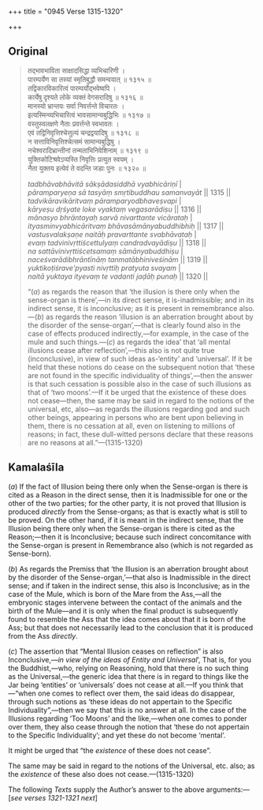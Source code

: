 +++
title = "0945 Verse 1315-1320"

+++
## Original 
>
> तद्भावभाविता साक्षादसिद्धा व्यभिचारिणी ।  
> पारम्पर्येण सा तस्यां स्मृतिबुद्धौ समन्वयात् ॥ १३१५ ॥  
> तद्विकारविकारित्वं पारम्पर्योद्भवेष्वपि ।  
> कार्येषु दृश्यते लोके व्यक्तं वेगसरादिषु ॥ १३१६ ॥  
> मानस्यो भ्रान्तयः सर्वा निवर्त्तन्ते विचारतः ।  
> इत्यस्मिन्व्यभिचारित्वं भावसामान्यबुद्धिभिः ॥ १३१७ ॥  
> वस्तुस्वलक्षणे नैताः प्रवर्त्तन्ते स्वभावतः ।  
> एवं तद्विनिवृत्तिश्चेत्तुल्यं चन्द्रद्वयादिषु ॥ १३१८ ॥  
> न सत्ताविनिवृत्तिश्चेत्समं सामान्यबुद्धिषु ।  
> नचेश्वरादिभ्रान्तीनां तन्मताभिनिवेशिनाम् ॥ १३१९ ॥  
> युक्तिकोटिश्रवेऽप्यस्ति निवृत्तिः प्रत्युत स्वयम् ।  
> नैता युक्तय इत्येवं ते वदन्ति जडाः पुनः ॥ १३२० ॥ 
>
> *tadbhāvabhāvitā sākṣādasiddhā vyabhicāriṇī* \|  
> *pāramparyeṇa sā tasyāṃ smṛtibuddhau samanvayāt* \|\| 1315 \|\|  
> *tadvikāravikāritvaṃ pāramparyodbhaveṣvapi* \|  
> *kāryeṣu dṛśyate loke vyaktaṃ vegasarādiṣu* \|\| 1316 \|\|  
> *mānasyo bhrāntayaḥ sarvā nivarttante vicārataḥ* \|  
> *ityasminvyabhicāritvaṃ bhāvasāmānyabuddhibhiḥ* \|\| 1317 \|\|  
> *vastusvalakṣaṇe naitāḥ pravarttante svabhāvataḥ* \|  
> *evaṃ tadvinivṛttiścettulyaṃ candradvayādiṣu* \|\| 1318 \|\|  
> *na sattāvinivṛttiścetsamaṃ sāmānyabuddhiṣu* \|  
> *naceśvarādibhrāntīnāṃ tanmatābhiniveśinām* \|\| 1319 \|\|  
> *yuktikoṭiśrave'pyasti nivṛttiḥ pratyuta svayam* \|  
> *naitā yuktaya ityevaṃ te vadanti jaḍāḥ punaḥ* \|\| 1320 \|\| 
>
> “(*a*) as regards the reason that ‘the illusion is there only when the sense-organ is there’,—in its direct sense, it is-inadmissible; and in its indirect sense, it is inconclusive; as it is present in remembrance also.—(*b*) as regards the reason ‘illusion is an aberration brought about by the disorder of the sense-organ’,—that is clearly found also in the case of effects produced indirectly,—for example, in the case of the mule and such things.—(*c*) as regards the idea’ that ‘all mental illusions cease after reflection’,—this also is not quite true (inconclusive), in view of such ideas as-‘entity’ and ‘universal’. If it be held that these notions do cease on the subsequent notion that ‘these are not found in the specific individuality of things’,—then the answer is that such cessation is possible also in the case of such illusions as that of ‘two moons’.—If it be urged that the existence of these does not cease—then, the same may be said in regard to the notions of the universal, etc, also—as regards the illusions regarding god and such other beings, appearing in persons who are bent upon believing in them, there is no cessation at all, even on listening to millions of reasons; in fact, these dull-witted persons declare that these reasons are no reasons at all.”—(1315-1320)



## Kamalaśīla

(*a*) If the fact of Illusion being there only when the Sense-organ is there is cited as a Reason in the direct sense, then it is Inadmissible for one or the other of the two parties; for the other party, it is not proved that Illusion is produced *directly* from the Sense-organs; as that is exactly what is still to be proved. On the other hand, if it is meant in the indirect sense, that the Illusion being there only when the Sense-organ is there is cited as the Reason;—then it is Inconclusive; because such indirect concomitance with the Sense-organ is present in Remembrance also (which is not regarded as Sense-born).

(*b*) As regards the Premiss that ‘the Illusion is an aberration brought about by the disorder of the Sense-organ,’—that also is Inadmissible in the direct sense; and if taken in the indirect sense, this also is Inconclusive; as in the case of the Mule, which is born of the Mare from the Ass,—all the embryonic stages intervene between the contact of the animals and the birth of the Mule—and it is only when the final product is subsequently found to resemble the Ass that the idea comes about that it is born of the Ass; but that does not necessarily lead to the conclusion that it is produced from the Ass *directly*.

(*c*) The assertion that “Mental Illusion ceases on reflection” is also Inconclusive,—*in view of the ideas of Entity and Universal*’, That is, for you the Buddhist,—who, relying on Reasoning, hold that there is no such thing as the Universal,—the generic idea that there is in regard to things like the Jar being ‘entities’ or ‘universals’ does not cease at all.—If you think that—“when one comes to reflect over them, the said ideas do disappear, through such notions as ‘these ideas do not appertain to the Specific Individuality”,—then we say that this is no answer at all. In the case of the Illusions regarding ‘Too Moons’ and the like,—when one comes to ponder over them, they also cease through the notion that ‘these do not appertain to the Specific Individuality’; and yet these do not become ‘mental’.

It might be urged that “the *existence* of these does not cease”.

The same may be said in regard to the notions of the Universal, etc. also; as the *existence* of these also does not cease.—(1315-1320)

The following *Texts* supply the Author’s answer to the above arguments:—[*see verses 1321-1321 next*]


